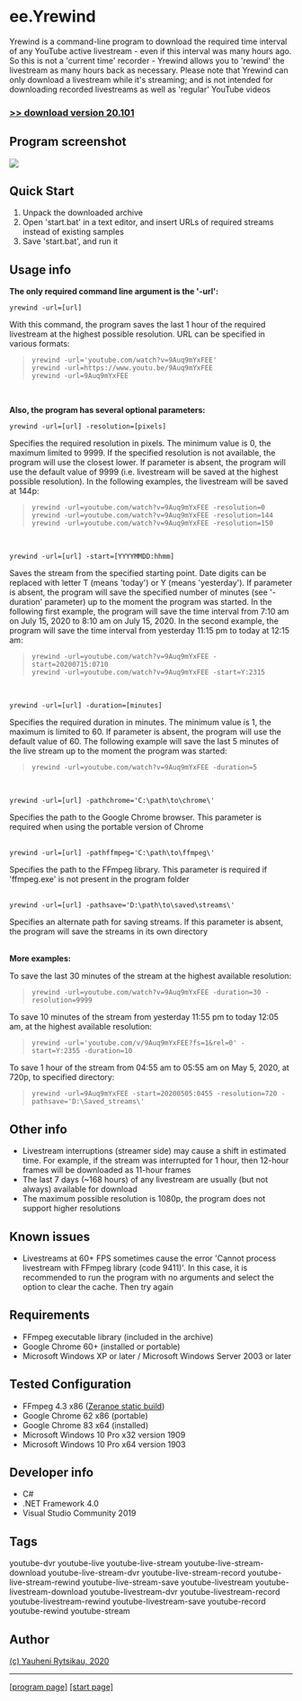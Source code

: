 # ee.Yrewind
Yrewind is a command-line program to download the required time interval of any YouTube active livestream - even if this interval was many hours ago. So this is not a 'current time' recorder - Yrewind allows you to 'rewind' the livestream as many hours back as necessary. Please note that Yrewind can only download a livestream while it's streaming; and is not intended for downloading recorded livestreams as well as 'regular' YouTube videos

### [>> download version 20.101](https://github.com/rytsikau/ee.yrewind/raw/main/ee.yrewind_20.101.zip)


## Program screenshot
<img src='https://github.com/rytsikau/ee.yrewind/raw/main/screenshot.png'>


## Quick Start
1. Unpack the downloaded archive
2. Open 'start.bat' in a text editor, and insert URLs of required streams instead of existing samples
3. Save 'start.bat', and run it


## Usage info
**The only required command line argument is the '-url':**

    yrewind -url=[url]

With this command, the program saves the last 1 hour of the required livestream at the highest possible resolution. URL can be specified in various formats:
>     yrewind -url='youtube.com/watch?v=9Auq9mYxFEE'
>     yrewind -url=https://www.youtu.be/9Auq9mYxFEE
>     yrewind -url=9Auq9mYxFEE
<br>

**Also, the program has several optional parameters:**

    yrewind -url=[url] -resolution=[pixels]

Specifies the required resolution in pixels. The minimum value is 0, the maximum limited to 9999. If the specified resolution is not available, the program will use the closest lower. If parameter is absent, the program will use the default value of 9999 (i.e. livestream will be saved at the highest possible resolution). In the following examples, the livestream will be saved at 144p:
>     yrewind -url=youtube.com/watch?v=9Auq9mYxFEE -resolution=0
>     yrewind -url=youtube.com/watch?v=9Auq9mYxFEE -resolution=144
>     yrewind -url=youtube.com/watch?v=9Auq9mYxFEE -resolution=150
<br>

    yrewind -url=[url] -start=[YYYYMMDD:hhmm]

Saves the stream from the specified starting point. Date digits can be replaced with letter T (means 'today') or Y (means 'yesterday'). If parameter is absent, the program will save the specified number of minutes (see '-duration' parameter) up to the moment the program was started. In the following first example, the program will save the time interval from 7:10 am on July 15, 2020 to 8:10 am on July 15, 2020. In the second example, the program will save the time interval from yesterday 11:15 pm to today at 12:15 am:
>     yrewind -url=youtube.com/watch?v=9Auq9mYxFEE -start=20200715:0710
>     yrewind -url=youtube.com/watch?v=9Auq9mYxFEE -start=Y:2315
<br>

    yrewind -url=[url] -duration=[minutes]

Specifies the required duration in minutes. The minimum value is 1, the maximum is limited to 60. If parameter is absent, the program will use the default value of 60. The following example will save the last 5 minutes of the live stream up to the moment the program was started:
>     yrewind -url=youtube.com/watch?v=9Auq9mYxFEE -duration=5
<br>

    yrewind -url=[url] -pathchrome='C:\path\to\chrome\'

Specifies the path to the Google Chrome browser. This parameter is required when using the portable version of Chrome
<br><br>

    yrewind -url=[url] -pathffmpeg='C:\path\to\ffmpeg\'

Specifies the path to the FFmpeg library. This parameter is required if 'ffmpeg.exe' is not present in the program folder
<br><br>

    yrewind -url=[url] -pathsave='D:\path\to\saved\streams\'

Specifies an alternate path for saving streams. If this parameter is absent, the program will save the streams in its own directory
<br><br>

**More examples:**

To save the last 30 minutes of the stream at the highest available resolution:
>     yrewind -url=youtube.com/watch?v=9Auq9mYxFEE -duration=30 -resolution=9999

To save 10 minutes of the stream from yesterday 11:55 pm to today 12:05 am, at the highest available resolution:
>     yrewind -url='youtube.com/v/9Auq9mYxFEE?fs=1&rel=0' -start=Y:2355 -duration=10

To save 1 hour of the stream from 04:55 am to 05:55 am on May 5, 2020, at 720p, to specified directory:
>     yrewind -url=9Auq9mYxFEE -start=20200505:0455 -resolution=720 -pathsave='D:\Saved_streams\'


## Other info
* Livestream interruptions (streamer side) may cause a shift in estimated time. For example, if the stream was interrupted for 1 hour, then 12-hour frames will be downloaded as 11-hour frames
* The last 7 days (~168 hours) of any livestream are usually (but not always) available for download
* The maximum possible resolution is 1080p, the program does not support higher resolutions


## Known issues
* Livestreams at 60+ FPS sometimes cause the error 'Cannot process livestream with FFmpeg library (code 9411)'. In this case, it is recommended to run the program with no arguments and select the <C> option to clear the cache. Then try again


## Requirements
* FFmpeg executable library (included in the archive)
* Google Chrome 60+ (installed or portable)
* Microsoft Windows XP or later / Microsoft Windows Server 2003 or later


## Tested Configuration
* FFmpeg 4.3 x86 ([Zeranoe static build](https://ffmpeg.zeranoe.com/builds))
* Google Chrome 62 x86 (portable)
* Google Chrome 83 x64 (installed)
* Microsoft Windows 10 Pro x32 version 1909
* Microsoft Windows 10 Pro x64 version 1903


## Developer info
* C#
* .NET Framework 4.0
* Visual Studio Community 2019


## Tags
youtube-dvr youtube-live youtube-live-stream youtube-live-stream-download youtube-live-stream-dvr youtube-live-stream-record youtube-live-stream-rewind youtube-live-stream-save youtube-livestream youtube-livestream-download youtube-livestream-dvr youtube-livestream-record youtube-livestream-rewind youtube-livestream-save youtube-record youtube-rewind youtube-stream


## Author
[(c) Yauheni Rytsikau, 2020](mailto:y.rytsikau@gmail.com)

---
[[program page]](https://rytsikau.github.io/ee.yrewind) [[start page]](https://rytsikau.github.io)
